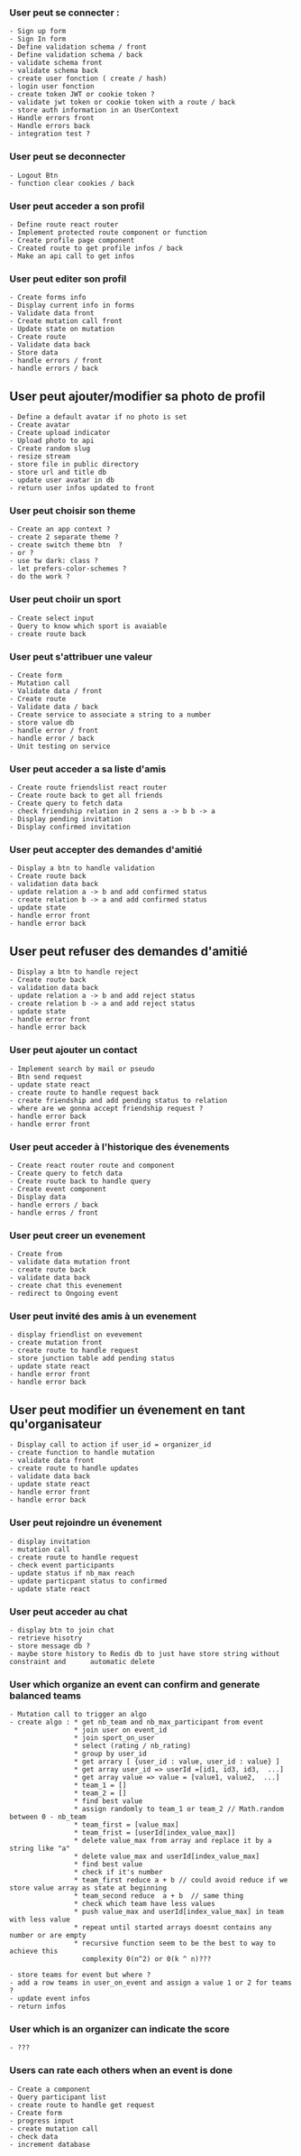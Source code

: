 ### User peut se connecter :

    - Sign up form
    - Sign In form
    - Define validation schema / front
    - Define validation schema / back
    - validate schema front
    - validate schema back
    - create user fonction ( create / hash)
    - login user fonction
    - create token JWT or cookie token ?
    - validate jwt token or cookie token with a route / back
    - store auth information in an UserContext
    - Handle errors front
    - Handle errors back
    - integration test ?

### User peut se deconnecter

    - Logout Btn
    - function clear cookies / back

### User peut acceder a son profil

    - Define route react router
    - Implement protected route component or function
    - Create profile page component
    - Created route to get profile infos / back
    - Make an api call to get infos

### User peut editer son profil

    - Create forms info
    - Display current info in forms
    - Validate data front
    - Create mutation call front
    - Update state on mutation
    - Create route
    - Validate data back
    - Store data
    - handle errors / front
    - handle errors / back

## User peut ajouter/modifier sa photo de profil

    - Define a default avatar if no photo is set
    - Create avatar
    - Create upload indicator
    - Upload photo to api
    - Create random slug
    - resize stream
    - store file in public directory
    - store url and title db
    - update user avatar in db
    - return user infos updated to front

### User peut choisir son theme

    - Create an app context ?
    - create 2 separate theme ?
    - create switch theme btn  ?
    - or ?
    - use tw dark: class ?
    - let prefers-color-schemes ?
    - do the work ?

### User peut choiir un sport

    - Create select input
    - Query to know which sport is avaiable
    - create route back

### User peut s'attribuer une valeur

    - Create form
    - Mutation call
    - Validate data / front
    - Create route
    - Validate data / back
    - Create service to associate a string to a number
    - store value db
    - handle error / front
    - handle error / back
    - Unit testing on service

### User peut acceder a sa liste d'amis

    - Create route friendslist react router
    - Create route back to get all friends
    - Create query to fetch data
    - check friendship relation in 2 sens a -> b b -> a
    - Display pending invitation
    - Display confirmed invitation

### User peut accepter des demandes d'amitié

    - Display a btn to handle validation
    - Create route back
    - validation data back
    - update relation a -> b and add confirmed status
    - create relation b -> a and add confirmed status
    - update state
    - handle error front
    - handle error back

## User peut refuser des demandes d'amitié

    - Display a btn to handle reject
    - Create route back
    - validation data back
    - update relation a -> b and add reject status
    - create relation b -> a and add reject status
    - update state
    - handle error front
    - handle error back

### User peut ajouter un contact

    - Implement search by mail or pseudo
    - Btn send request
    - update state react
    - create route to handle request back
    - create friendship and add pending status to relation
    - where are we gonna accept friendship request ?
    - handle error back
    - handle error front

### User peut acceder à l'historique des évenements

    - Create react router route and component
    - Create query to fetch data
    - Create route back to handle query
    - Create event component
    - Display data
    - handle errors / back
    - handle erros / front

### User peut creer un evenement

    - Create from
    - validate data mutation front
    - create route back
    - validate data back
    - create chat this evenement
    - redirect to Ongoing event

### User peut invité des amis à un evenement

    - display friendlist on evevement
    - create mutation front
    - create route to handle request
    - store junction table add pending status
    - update state react
    - handle error front
    - handle error back

## User peut modifier un évenement en tant qu'organisateur

    - Display call to action if user_id = organizer_id
    - create function to handle mutation
    - validate data front
    - create route to handle updates
    - validate data back
    - update state react
    - handle error front
    - handle error back

### User peut rejoindre un évenement

    - display invitation
    - mutation call
    - create route to handle request
    - check event participants
    - update status if nb_max reach
    - update particpant status to confirmed
    - update state react

### User peut acceder au chat

    - display btn to join chat
    - retrieve hisotry
    - store message db ?
    - maybe store history to Redis db to just have store string without constraint and      automatic delete

### User which organize an event can confirm and generate balanced teams

    - Mutation call to trigger an algo
    - create algo : * get nb_team and nb_max_participant from event
                    * join user on event_id
                    * join sport_on_user
                    * select (rating / nb_rating)
                    * group by user_id
                    * get arrary [ {user_id : value, user_id : value} ]
                    * get array user_id => userId =[id1, id3, id3,  ...]
                    * get array value => value = [value1, value2,  ...]
                    * team_1 = []
                    * team_2 = []
                    * find best value
                    * assign randomly to team_1 or team_2 // Math.random between 0 - nb_team
                    * team_first = [value_max]
                    * team_frist = [userId[index_value_max]]
                    * delete value_max from array and replace it by a string like "a"
                    * delete value_max and userId[index_value_max]
                    * find best value
                    * check if it's number
                    * team_first reduce a + b // could avoid reduce if we store value array as state at beginning
                    * team_second reduce  a + b  // same thing
                    * check which team have less values
                    * push value_max and userId[index_value_max] in team with less value
                    * repeat until started arrays doesnt contains any number or are empty
                    * recursive function seem to be the best to way to achieve this
                      complexity 0(n^2) or 0(k ^ n)???

    - store teams for event but where ?
    - add a row teams in user_on_event and assign a value 1 or 2 for teams ?
    - update event infos
    - return infos

### User which is an organizer can indicate the score

    - ???

### Users can rate each others when an event is done

    - Create a component
    - Query participant list
    - create route to handle get request
    - Create form
    - progress input
    - create mutation call
    - check data
    - increment database
